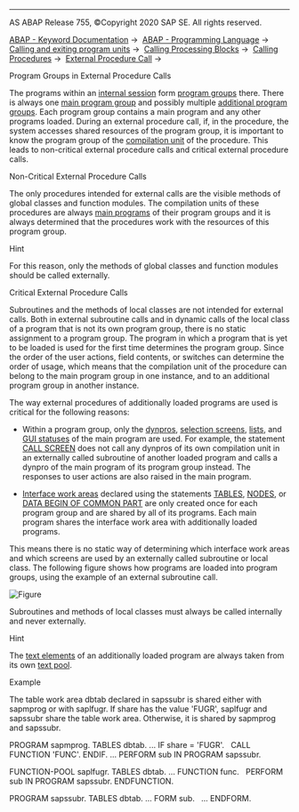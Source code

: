   

* * *

AS ABAP Release 755, ©Copyright 2020 SAP SE. All rights reserved.

[ABAP - Keyword Documentation](javascript:call_link\('abenabap.htm'\)) →  [ABAP - Programming Language](javascript:call_link\('abenabap_reference.htm'\)) →  [Calling and exiting program units](javascript:call_link\('abenabap_execution.htm'\)) →  [Calling Processing Blocks](javascript:call_link\('abencall_processing_blocks.htm'\)) →  [Calling Procedures](javascript:call_link\('abencall_procedures.htm'\)) →  [External Procedure Call](javascript:call_link\('abencall_procedures_extern.htm'\)) → 

Program Groups in External Procedure Calls

The programs within an [internal session](javascript:call_link\('abeninternal_session_glosry.htm'\) "Glossary Entry") form [program groups](javascript:call_link\('abeninternal_session.htm'\)) there. There is always one [main program group](javascript:call_link\('abenmain_program_group_glosry.htm'\) "Glossary Entry") and possibly multiple [additional program groups](javascript:call_link\('abenadditional_prog_group_glosry.htm'\) "Glossary Entry"). Each program group contains a main program and any other programs loaded. During an external procedure call, if, in the procedure, the system accesses shared resources of the program group, it is important to know the program group of the [compilation unit](javascript:call_link\('abencompilation_unit_glosry.htm'\) "Glossary Entry") of the procedure. This leads to non-critical external procedure calls and critical external procedure calls.

Non-Critical External Procedure Calls

The only procedures intended for external calls are the visible methods of global classes and function modules. The compilation units of these procedures are always [main programs](javascript:call_link\('abenmain_program_glosry.htm'\) "Glossary Entry") of their program groups and it is always determined that the procedures work with the resources of this program group.

Hint

For this reason, only the methods of global classes and function modules should be called externally.

Critical External Procedure Calls

Subroutines and the methods of local classes are not intended for external calls. Both in external subroutine calls and in dynamic calls of the local class of a program that is not its own program group, there is no static assignment to a program group. The program in which a program that is yet to be loaded is used for the first time determines the program group. Since the order of the user actions, field contents, or switches can determine the order of usage, which means that the compilation unit of the procedure can belong to the main program group in one instance, and to an additional program group in another instance.

The way external procedures of additionally loaded programs are used is critical for the following reasons:

-   Within a program group, only the [dynpros](javascript:call_link\('abendynpro_glosry.htm'\) "Glossary Entry"), [selection screens](javascript:call_link\('abenselection_screen_glosry.htm'\) "Glossary Entry"), [lists](javascript:call_link\('abenlist_glosry.htm'\) "Glossary Entry"), and [GUI statuses](javascript:call_link\('abengui_status_glosry.htm'\) "Glossary Entry") of the main program are used. For example, the statement [CALL SCREEN](javascript:call_link\('abapcall_screen.htm'\)) does not call any dynpros of its own compilation unit in an externally called subroutine of another loaded program and calls a dynpro of the main program of its program group instead. The responses to user actions are also raised in the main program.

-   [Interface work areas](javascript:call_link\('abeninterface_work_area_glosry.htm'\) "Glossary Entry") declared using the statements [TABLES](javascript:call_link\('abaptables.htm'\)), [NODES](javascript:call_link\('abapnodes.htm'\)), or [DATA BEGIN OF COMMON PART](javascript:call_link\('abapdata_common.htm'\)) are only created once for each program group and are shared by all of its programs. Each main program shares the interface work area with additionally loaded programs.

This means there is no static way of determining which interface work areas and which screens are used by an externally called subroutine or local class. The following figure shows how programs are loaded into program groups, using the example of an external subroutine call.

![Figure](abdoc_prog_group.gif)

Subroutines and methods of local classes must always be called internally and never externally.

Hint

The [text elements](javascript:call_link\('abentext_element_glosry.htm'\) "Glossary Entry") of an additionally loaded program are always taken from its own [text pool](javascript:call_link\('abentext_pool_glosry.htm'\) "Glossary Entry").

Example

The table work area dbtab declared in sapssubr is shared either with sapmprog or with saplfugr. If share has the value 'FUGR', saplfugr and sapssubr share the table work area. Otherwise, it is shared by sapmprog and sapssubr.

PROGRAM sapmprog.
TABLES dbtab.
...
IF share = 'FUGR'.
  CALL FUNCTION 'FUNC'.
ENDIF.
...
PERFORM sub IN PROGRAM sapssubr.

FUNCTION-POOL saplfugr.
TABLES dbtab.
...
FUNCTION func.
  PERFORM sub IN PROGRAM sapssubr.
ENDFUNCTION.

PROGRAM sapssubr.
TABLES dbtab.
...
FORM sub.
  ...
ENDFORM.